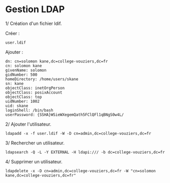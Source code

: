 Gestion LDAP
============


1/ Création d'un fichier ldif.

Créer : 

```
user.ldif
```

Ajouter : 

```
dn: cn=solomon kane,dc=college-vouziers,dc=fr
cn: solomon kane
givenName: solomon
gidNumber: 500
homeDirectory: /home/users/skane
sn: kane
objectClass: inetOrgPerson
objectClass: posixAccount
objectClass: top
uidNumber: 1002
uid: skane
loginShell: /bin/bash
userPassword: {SSHA}WSieWXegemQath5FClQFl1qBNgS0w4L/
```


2/ Ajouter l'utilisateur.

```
ldapadd -x -f user.ldif -W -D cn=admin,dc=college-vouziers,dc=fr
```


3/ Rechercher un utilisateur.

```
ldapsearch -Q -L -Y EXTERNAL -H ldapi:/// -b dc=college-vouziers,dc=fr
```


4/ Supprimer un utilisateur.

```
ldapdelete -x -D cn=admin,dc=college-vouziers,dc=fr -W "cn=solomon kane,dc=college-vouziers,dc=fr"
```
